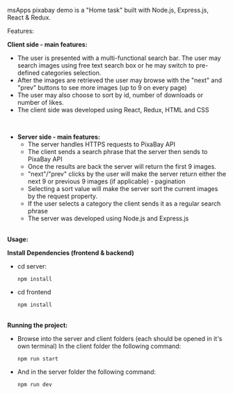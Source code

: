 msApps pixabay demo is a "Home task" built with Node.js, Express.js, React & Redux.

Features:

<b>Client side - main features:</b>

   <ul>
   <li>The user is presented with a multi-functional search bar. The user may search images using free text search box or he may switch to pre-defined categories selection.</li>
   <li>After the images are retrieved the user may browse with the "next" and "prev" buttons to see more images (up to 9 on every page)</li>
   <li>The user may also choose to sort by id, number of downloads or number of likes.</li>
   <li>The client side was developed using React, Redux, HTML and CSS</li>
   </ul>
   </br>
   
   
- <b>Server side - main features:</b>
   <ul>
   <li>The server handles HTTPS requests to PixaBay API</li>
   <li>The client sends a search phrase that the server then sends to PixaBay API</li>
   <li>Once the results are back the server will return the first 9 images.</li>
   <li>"next"/"prev" clicks by the user will make the server return either the next 9 or previous 9 images (if applicable) - pagination</li>
   <li>Selecting a sort value will make the server sort the current images by the request property.</li>
   <li>If the user selects a category the client sends it as a regular search phrase</li>
   <li>The server was developed using Node.js and Express.js</li>
   </ul>

 </br>
 <b>Usage:</b>
 
<b>Install Dependencies (frontend & backend)</b>
<ul>
<li>cd server:

`npm install`

</li>
<li>cd frontend

`npm install`</li>

</ul>
</br>
<b>Running the project:</b>
<ul>
<li>Browse into the server and client folders (each should be opened in it's own terminal)
In the client folder the following command:

`npm run start`

</li>
<li>And in the server folder the following command:

`npm run dev`

</li>
</ul>
